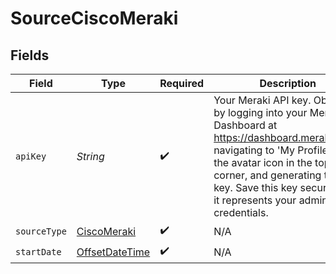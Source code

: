 # SourceCiscoMeraki


## Fields

| Field                                                                                                                                                                                                                                                                      | Type                                                                                                                                                                                                                                                                       | Required                                                                                                                                                                                                                                                                   | Description                                                                                                                                                                                                                                                                |
| -------------------------------------------------------------------------------------------------------------------------------------------------------------------------------------------------------------------------------------------------------------------------- | -------------------------------------------------------------------------------------------------------------------------------------------------------------------------------------------------------------------------------------------------------------------------- | -------------------------------------------------------------------------------------------------------------------------------------------------------------------------------------------------------------------------------------------------------------------------- | -------------------------------------------------------------------------------------------------------------------------------------------------------------------------------------------------------------------------------------------------------------------------- |
| `apiKey`                                                                                                                                                                                                                                                                   | *String*                                                                                                                                                                                                                                                                   | :heavy_check_mark:                                                                                                                                                                                                                                                         | Your Meraki API key. Obtain it by logging into your Meraki Dashboard at https://dashboard.meraki.com/, navigating to 'My Profile' via the avatar icon in the top right corner, and generating the API key. Save this key securely as it represents your admin credentials. |
| `sourceType`                                                                                                                                                                                                                                                               | [CiscoMeraki](../../models/shared/CiscoMeraki.md)                                                                                                                                                                                                                          | :heavy_check_mark:                                                                                                                                                                                                                                                         | N/A                                                                                                                                                                                                                                                                        |
| `startDate`                                                                                                                                                                                                                                                                | [OffsetDateTime](https://docs.oracle.com/javase/8/docs/api/java/time/OffsetDateTime.html)                                                                                                                                                                                  | :heavy_check_mark:                                                                                                                                                                                                                                                         | N/A                                                                                                                                                                                                                                                                        |